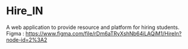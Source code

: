 # Hire_IN
A web application to provide resource and platform for hiring students.
Figma : https://www.figma.com/file/rDm6aTRyXshNb64iLAQiM1/HireIn?node-id=2%3A2
